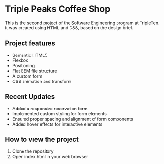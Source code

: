 # Triple Peaks Coffee Shop

This is the second project of the Software Engineering program at TripleTen. It was created using HTML and CSS, based on the design brief.

## Project features

- Semantic HTML5
- Flexbox
- Positioning
- Flat BEM file structure
- A custom form
- CSS animation and transform

## Recent Updates

- Added a responsive reservation form
- Implemented custom styling for form elements
- Ensured proper spacing and alignment of form components
- Added hover effects for interactive elements

## How to view the project

1. Clone the repository
2. Open index.html in your web browser

